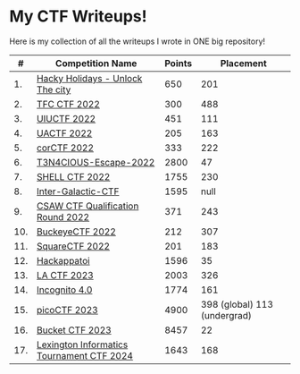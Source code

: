 # My CTF Writeups!

Here is my collection of all the writeups I wrote in ONE big repository!

<center>

 | # | Competition Name        | Points | Placement
 | - | --------------          | --------- | ------
 | 1. | [Hacky Holidays - Unlock The city](https://github.com/LeonGurin/My-CTF-Writeups/tree/main/Hacky%20Holidays%20-%20Unlock%20The%20City) | 650 | 201 | 
 | 2. | [TFC CTF 2022](https://github.com/LeonGurin/My-CTF-Writeups/tree/main/TFC%20CTF%202022) | 300 | 488 | 
 | 3. | [UIUCTF 2022](https://github.com/LeonGurin/My-CTF-Writeups/tree/main/UIUCTF%202022) | 451 | 111 | 
 | 4. | [UACTF 2022](https://github.com/LeonGurin/My-CTF-Writeups/tree/main/UACTF%202022) | 205 | 163 | 
 | 5. | [corCTF 2022](https://github.com/LeonGurin/My-CTF-Writeups/tree/main/corCTF%202022) | 333 | 222 | 
 | 6. | [T3N4CIOUS-Escape-2022](https://github.com/LeonGurin/My-CTF-Writeups/tree/main/T3N4CIOUS%20-%20Escape) | 2800 | 47 | 
 | 7. | [SHELL CTF 2022](https://github.com/LeonGurin/My-CTF-Writeups/tree/main/SHELL%20CTF%202022) | 1755 | 230 | 
 | 8. | [Inter-Galactic-CTF](https://github.com/LeonGurin/My-CTF-Writeups/tree/main/Inter-Galactic%20CTF) | 1595 | null | 
 | 9. | [CSAW CTF Qualification Round 2022](https://github.com/LeonGurin/My-CTF-Writeups/tree/main/CSAW%20CTF%20Qualification%20Round%202022) | 371 | 243 | 
 | 10. | [BuckeyeCTF 2022](https://github.com/LeonGurin/My-CTF-Writeups/tree/main/BuckeyeCTF%202022) | 212 | 307 | 
 | 11. | [SquareCTF 2022](https://github.com/LeonGurin/My-CTF-Writeups/tree/main/SquareCTF%202022) | 201 | 183 | 
 | 12. | [Hackappatoi](https://github.com/LeonGurin/My-CTF-Writeups/tree/main/Hackappatoi) | 1596 | 35 | 
 | 13. | [LA CTF 2023](https://github.com/LeonGurin/My-CTF-Writeups/tree/main/LA%20CTF%202023) | 2003 | 326 
 | 14. | [Incognito 4.0](https://github.com/LeonGurin/My-CTF-Writeups/tree/main/Incognito%204.0) | 1774 | 161
 | 15. | [picoCTF 2023](https://github.com/LeonGurin/My-CTF-Writeups/tree/main/picoCTF%202023) | 4900 | 398 (global) 113 (undergrad)
 | 16. | [Bucket CTF 2023](https://github.com/LeonGurin/My-CTF-Writeups/tree/main/Bucket%20CTF%202023) | 8457 | 22
 | 17. | [Lexington Informatics Tournament CTF 2024](https://github.com/LeonGurin/My-CTF-Writeups/tree/main/LITCTF%202024) | 1643 | 168

</center>





